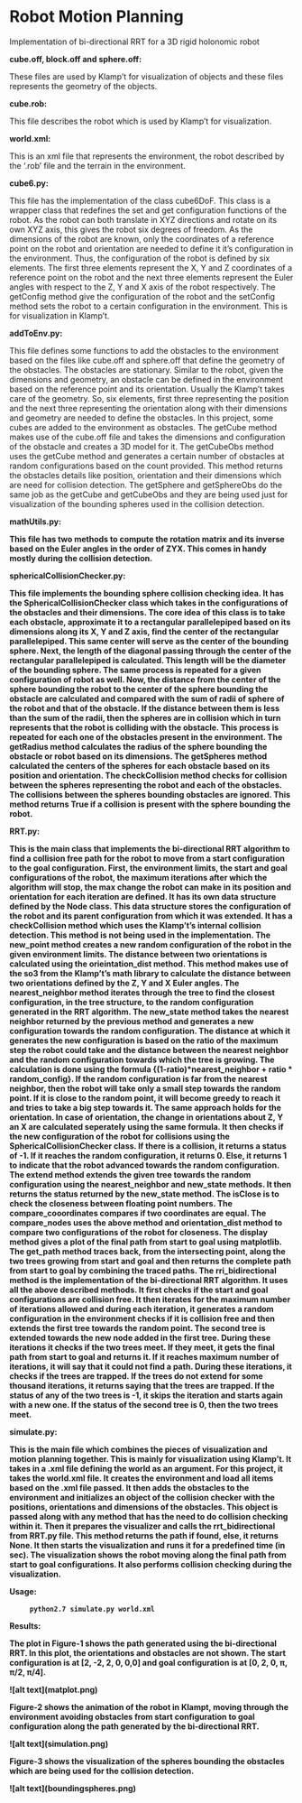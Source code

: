 <h1> Robot Motion Planning </h1>

Implementation of bi-directional RRT for a 3D rigid holonomic robot

<b>cube.off, block.off and sphere.off:</b> 
<p>
These files are used by Klamp’t for visualization of objects and these files represents the geometry of the objects.
</p>
<b>cube.rob:</b>
<p>   
This file describes the robot which is used by Klamp’t for visualization.
</p>
<b>world.xml:</b> 
<p>   
This is an xml file that represents the environment, the robot described by the ‘.rob’ file and the terrain in the environment.
</p>
<b>cube6.py:</b> 
<p>
This file has the implementation of the class cube6DoF. This class is a wrapper class that redefines the set and get configuration functions of the robot. As the robot can both translate in XYZ directions and rotate on its own XYZ axis, this gives the robot six degrees of freedom. As the dimensions of the robot are known, only the coordinates of a reference point on the robot and orientation are needed to define it it’s configuration in the environment. Thus, the configuration of the robot is defined by six elements. The first three elements represent the X, Y and Z coordinates of a reference point on the robot and the next three elements represent the Euler angles with respect to the Z, Y and X axis of the robot respectively. The getConfig method give the configuration of the robot and the setConfig method sets the robot to a certain configuration in the environment. This is for visualization in Klamp’t.
</p>
<b>addToEnv.py:</b>
<p>
This file defines some functions to add the obstacles to the environment based on the files like cube.off and sphere.off that define the geometry of the obstacles. The obstacles are stationary. Similar to the robot, given the dimensions and geometry, an obstacle can be defined in the environment based on the reference point and its orientation. Usually the Klamp’t takes care of the geometry. So, six elements, first three representing the position and the next three representing the orientation along with their dimensions and geometry are needed to define the obstacles. In this project, some cubes are added to the environment as obstacles. The getCube method makes use of the cube.off file and takes the dimensions and configuration of the obstacle and creates a 3D model for it. The getCubeObs method uses the getCube method and generates a certain number of obstacles at random configurations based on the count provided. This method returns the obstacles details like position, orientation and their dimensions which are need for collision detection. The getSphere and getSphereObs do the same job as the getCube and getCubeObs and they are being used just for visualization of the bounding spheres used in the collision detection.
</p>
<b>mathUtils.py:<b>
</p>
This file has two methods to compute the rotation matrix and its inverse based on the Euler angles in the order of ZYX. This comes in handy mostly during the collision detection.
</p>
<b>sphericalCollisionChecker.py:</b>
<p>
This file implements the bounding sphere collision checking idea. It has the SphericalCollisionChecker class which takes in the configurations of the obstacles and their dimensions. The core idea of this class is to take each obstacle, approximate it to a rectangular parallelepiped based on its dimensions along its X, Y and Z axis, find the center of the rectangular parallelepiped. This same center will serve as the center of the bounding sphere. Next, the length of the diagonal passing through the center of the rectangular parallelepiped is calculated. This length will be the diameter of the bounding sphere. The same process is repeated for a given configuration of robot as well. Now, the distance from the center of the sphere bounding the robot to the center of the sphere bounding the obstacle are calculated and compared with the sum of radii of sphere of the robot and that of the obstacle. If the distance between them is less than the sum of the radii, then the spheres are in collision which in turn represents that the robot is colliding with the obstacle. This process is repeated for each one of the obstacles present in the environment. The getRadius method calculates the radius of the sphere bounding the obstacle or robot based on its dimensions. The getSpheres method calculated the centers of the spheres for each obstacle based on its position and orientation. The checkCollision method checks for collision between the spheres representing the robot and each of the obstacles. The collisions between the spheres bounding obstacles are ignored. This method returns True if a collision is present with the sphere bounding the robot.
</p>
<b>RRT.py:</b>
<p>
This is the main class that implements the bi-directional RRT algorithm to find a collision free path for the robot to move from a start configuration to the goal configuration. First, the environment limits, the start and goal configurations of the robot, the maximum iterations after which the algorithm will stop, the max change the robot can make in its position and orientation for each iteration are defined. It has its own data structure defined by the Node class. This data structure stores the configuration of the robot and its parent configuration from which it was extended. It has a checkCollision method which uses the Klamp’t’s internal collision detection. This method is not being used in the implementation. The new_point method creates a new random configuration of the robot in the given environment limits. The distance between two orientations is calculated using the orieintation_dist method. This method makes use of the so3 from the Klamp’t’s math library to calculate the distance between two orientations defined by the Z, Y and X Euler angles. The nearest_neighbor method iterates through the tree to find the closest configuration, in the tree structure, to the random configuration generated in the RRT algorithm. The new_state method takes the nearest neighbor returned by the previous method and generates a new configuration towards the random configuration. The distance at which it generates the new configuration is based on the ratio of the maximum step the robot could take and the distance between the nearest neighbor and the random configuration towards which the tree is growing. The calculation is done using the formula {(1-ratio)*nearest_neighbor + ratio * random_config}. If the random configuration is far from the nearest neighbor, then the robot will take only a small step towards the random point. If it is close to the random point, it will become greedy to reach it and tries to take a big step towards it. The same approach holds for the orientation. In case of orientation, the change in orientations about Z, Y an X are calculated seperately using the same formula. It then checks if the new configuration of the robot for collisions using the SphericalCollisionChecker class. If there is a collision, it returns a status of -1. If it reaches the random configuration, it returns 0. Else, it returns 1 to indicate that the robot advanced towards the random configuration. The extend method extends the given tree towards the random configuration using the nearest_neighbor and new_state methods. It then returns the status returned by the new_state method. The isClose is to check the closeness between floating point numbers. The compare_cooordinates compares if two coordinates are equal. The compare_nodes uses the above method and orientation_dist method to compare two configurations of the robot for closeness. The display method gives a plot of the final path from start to goal using matplotlib. The get_path method traces back, from the intersecting point, along the two trees growing from start and goal and then returns the complete path from start to goal by combining the traced paths. The rri_bidirectional method is the implementation of the bi-directional RRT algorithm. It uses all the above described methods. It first checks if the start and goal configurations are collision free. It then iterates for the maximum number of iterations allowed and during each iteration, it generates a random configuration in the environment checks if it is collision free and then extends the first tree towards the random point. The second tree is extended towards the new node added in the first tree. During these iterations it checks if the two trees meet. If they meet, it gets the final path from start to goal and returns it. If it reaches maximum number of iterations, it will say that it could not find a path. During these iterations, it checks if the trees are trapped. If the trees do not extend for some thousand iterations, it returns saying that the trees are trapped. If the status of any of the two trees is -1, it skips the iteration and starts again with a new one. If the status of the second tree is 0, then the two trees meet.
</p>
<b>simulate.py:</b>
<p>
This is the main file which combines the pieces of visualization and motion planning together. This is mainly for visualization using Klamp’t. It takes in a .xml file defining the world as an argument. For this project, it takes the world.xml file. It creates the environment and load all items based on the .xml file passed. It then adds the obstacles to the environment and initializes an object of the collision checker with the positions, orientations and dimensions of the obstacles. This object is passed along with any method that has the need to do collision checking within it. Then it prepares the visualizer and calls the rrt_bidirectional from RRT.py file. This method returns the path if found, else, it returns None. It then starts the visualization and runs it for a predefined time (in sec). The visualization shows the robot moving along the final path from start to goal configurations. It also performs collision checking during the visualization.
</p>
<b>Usage:</b>

         python2.7 simulate.py world.xml 

<b>Results:</b>
<p>
The plot in Figure-1 shows the path generated using the bi-directional RRT. In this plot, the orientations and obstacles are not shown. The start configuration is at [2, -2, 2, 0, 0,0] and goal configuration is at [0, 2, 0, π, π/2, π/4].
</p>  
![alt text](matplot.png)
<p>
Figure-2 shows the animation of the robot in Klampt, moving through the environment avoiding obstacles from start configuration to goal configuration along the path generated by the bi-directional RRT.
</p>
![alt text](simulation.png)
<p>
Figure-3 shows the visualization of the spheres bounding the obstacles which are being used for the collision detection.
</p>
![alt text](boundingspheres.png)
